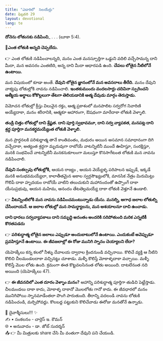 ```yaml
---
title: "ఎడారిలో  సెలయేర్లు"
date: ఫిబ్రవరి 29
layout: devotional
lang: te
---
```


**దోనెను లోతునకు నడిపించి**_ . . . (లూకా 5:4). 

**📖ఎంత లోతుకి అన్నది చెప్పలేదు.**

👉 ఎంత లోతుకి నడిపించాలన్నది, మనం ఎంత మనస్ఫూర్తిగా ఒడ్డుని వదిలి వచ్చేసామన్న దాని మీదా, మన అవసరం ఎంతటిది, అన్న దాని మీదా ఆధారపడి ఉంది. **చేపలు లోతైన నీటిలోనే ఉంటాయి.**

మన విషయంలో కూడా అంతే. **దేవుని లోతైన జ్ఞానంలోనే మన అవసరాలు తీరేది.** మనం దేవుని వాక్యపు లోతుల్లోకి నావను నడిపించాలి. 
**ఇంతకుముందు వందలసార్లు చదివినా స్పురించని ఆత్మీయ అర్థాలు కోకొల్లలుగా తేటగా తెలియడానికి ఆత్మ దేవుడు మార్గం తెరుస్తాడు.**

విమోచన లోతుల్లో క్రీస్తు విలువైన రక్తం, ఆత్మ ప్రకాశంలో మనపాలిట సర్వరోగ నివారిణి అయ్యేదాకా, మనం శరీరానికి, ఆత్మకూ ఆహారంగా, ఔషధంగా మారేదాకా లోతుకి వెళ్ళాలి.

**తండ్రి చిత్తం లోతుల్లో దాని శ్రేష్టత. దాని పూర్తి స్వభావమూ, దాని సర్వ వ్యాపకత, మనపట్ల దాని శ్రద్ధ పూర్తిగా మనకర్ధమయ్యేంత లోతుకి వెళ్ళాలి.**

మన ప్రార్థనలకి పరిశుద్దాత్మ తానే కాంతివంతం, మధురం అయిన అసమాన సమాధానంగా దిగి వచ్చేదాకా, అత్యంత శ్రద్ధగా మృదువుగా రాబోయే వాటన్నిటినీ ముందే ఊహిస్తూ, సంరక్షిస్తూ, మనకి సంభవించే వాటన్నిటినీ మనకనుకూలంగా మలుస్తూ కొనసాగేటంత లోతుకి మన నావను నడిపించాలి.

**దేవుని సంకల్పపు లోతుల్లోకి,** ఆయన రాజ్యం , ఆయన వెయ్యేళ్ళ పరిపాలన ఇప్పుడే, ఇక్కడే మనకి అనుభవమయ్యేలా, కాలాతీతమైన అకాల స్వర్గసౌఖ్యంలోకి, మానసిక నేత్రం మిరుమిట్లు గొలిపే దాకా హృదయం రాబోయే వాటిని తలుచుకుని మహానందంతో ఉప్పొంగే దాకా యేసుప్రభువు, ఆయన మహిమ, ఆనందం తేటతెల్లమయ్యే దాకా లోతుకి వెళ్తూనే ఉండాలి.

👉 **వీటన్నింటిలోకి మన నావను నడిపించమంటున్నాడు యేసు. మనల్ని, అగాధ జలాల లోతుల్ని చేసిందాయనే. ఆ జలాల లోతుల్లో మన సామర్థ్యాలను, మన ఆశయాలనూ దాచి ఉంచాడు.**

**దాని ధారలు సర్వవ్యాపకాలు దాని సమృద్ధి అనంతం అందరికి సరిపోతుంది మరిక ఎన్నటికీ కొరతపడదు**

👉 **పరిశుద్ధాత్మ లోతైన జలాలు ఎప్పుడూ అందుబాటులోనే ఉంటాయి. ఎందుకంటే అవెప్పుడూ ప్రవహిస్తూనే ఉంటాయి. ఈ జీవజలాల్లో ఈ రోజు మునిగి స్నానం చెయ్యాలని లేదా?**

 యెహెజ్కేలు కన్న కలలో నీళ్ళు దేవాలయ ద్వారాల క్రిందనుండి వచ్చినాయి. కొలిచే వ్యక్తి ఆ నీటిని కొలిచి చీలమండలదాకా వచ్చినట్టు చూశాడు. మళ్ళీ కొలిస్తే మోకాళ్ళదాకా వచ్చాయి. మళ్ళీ కొలిస్తే మొల లోతు ఉంది. క్రమంగా ఈత కొట్టవలసినంత లోతు అయింది. దాటలేనంత నది అయింది (యెహెజ్కేలు 47). 

👉 **ఈ జీవనదిలో ఎంత దూరం వెళ్ళాం మనం?** అహాన్ని పరిశుద్ధాత్మ పూర్తిగా తుడిచి పెట్టేస్తాడు. చీలమండలు దాకా కాదు, మోకాళ్ళ దాకానో మొలలోతు గానో కాదు. ఈ జీవధారలో మనం మునిగిపోయి స్నానమాడేంతలా పొంగి పారుతుంది. తీరాన్ని వదలండి నావను లోతుకి నడిపించండి, మర్చిపోవద్దు. కొలబద్ద పట్టుకుని కొలిచేవాడు ఈరోజు మనతోనే ఉన్నాడు.

<div class="blessing">🙏 <span class="bless-text">దైవాశ్శీసులు!!!</span> ✨</div>

<div class="credit">✍️ <span class="credit-text">▪ సంకలనం - చార్లెస్ ఇ. కౌమన్</span></div>
<div class="credit">🌐 <span class="credit-text">▪ అనువాదం - డా. జోబ్ సుదర్శన్</span></div>


<div class="share">📤 👉 <span class="share-text">మీ మిత్రులకు share చేసి మీ వంతుగా దేవుని పని చేయండి.</span></div>
